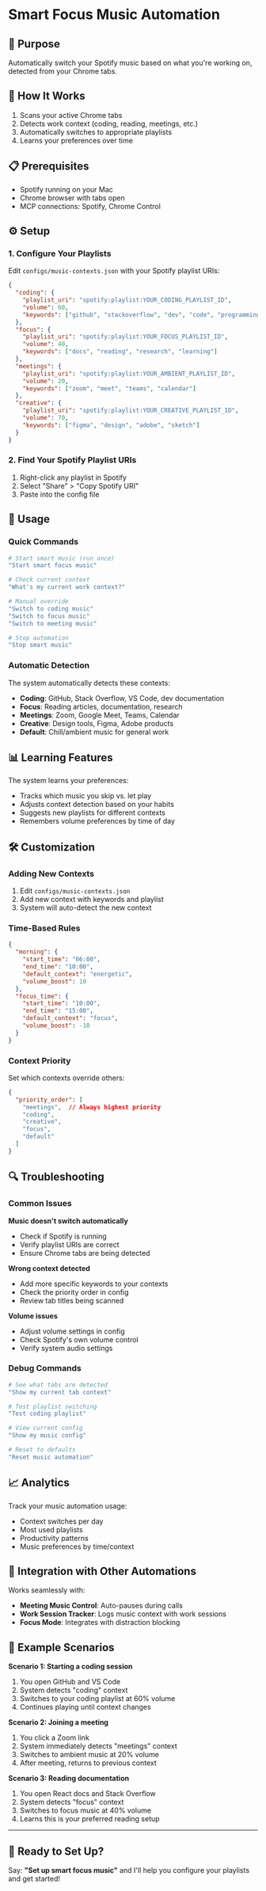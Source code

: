 # Smart Focus Music Automation

## 🎯 Purpose
Automatically switch your Spotify music based on what you're working on, detected from your Chrome tabs.

## 🔧 How It Works
1. Scans your active Chrome tabs
2. Detects work context (coding, reading, meetings, etc.)
3. Automatically switches to appropriate playlists
4. Learns your preferences over time

## 📋 Prerequisites
- Spotify running on your Mac
- Chrome browser with tabs open
- MCP connections: Spotify, Chrome Control

## ⚙️ Setup

### 1. Configure Your Playlists
Edit `configs/music-contexts.json` with your Spotify playlist URIs:

```json
{
  "coding": {
    "playlist_uri": "spotify:playlist:YOUR_CODING_PLAYLIST_ID",
    "volume": 60,
    "keywords": ["github", "stackoverflow", "dev", "code", "programming"]
  },
  "focus": {
    "playlist_uri": "spotify:playlist:YOUR_FOCUS_PLAYLIST_ID", 
    "volume": 40,
    "keywords": ["docs", "reading", "research", "learning"]
  },
  "meetings": {
    "playlist_uri": "spotify:playlist:YOUR_AMBIENT_PLAYLIST_ID",
    "volume": 20,
    "keywords": ["zoom", "meet", "teams", "calendar"]
  },
  "creative": {
    "playlist_uri": "spotify:playlist:YOUR_CREATIVE_PLAYLIST_ID",
    "volume": 70,
    "keywords": ["figma", "design", "adobe", "sketch"]
  }
}
```

### 2. Find Your Spotify Playlist URIs
1. Right-click any playlist in Spotify
2. Select "Share" > "Copy Spotify URI"
3. Paste into the config file

## 🚀 Usage

### Quick Commands
```bash
# Start smart music (run once)
"Start smart focus music"

# Check current context
"What's my current work context?"

# Manual override
"Switch to coding music"
"Switch to focus music" 
"Switch to meeting music"

# Stop automation
"Stop smart music"
```

### Automatic Detection
The system automatically detects these contexts:

- **Coding**: GitHub, Stack Overflow, VS Code, dev documentation
- **Focus**: Reading articles, documentation, research
- **Meetings**: Zoom, Google Meet, Teams, Calendar
- **Creative**: Design tools, Figma, Adobe products
- **Default**: Chill/ambient music for general work

## 📊 Learning Features

The system learns your preferences:
- Tracks which music you skip vs. let play
- Adjusts context detection based on your habits  
- Suggests new playlists for different contexts
- Remembers volume preferences by time of day

## 🛠️ Customization

### Adding New Contexts
1. Edit `configs/music-contexts.json`
2. Add new context with keywords and playlist
3. System will auto-detect the new context

### Time-Based Rules
```json
{
  "morning": {
    "start_time": "06:00",
    "end_time": "10:00", 
    "default_context": "energetic",
    "volume_boost": 10
  },
  "focus_time": {
    "start_time": "10:00",
    "end_time": "15:00",
    "default_context": "focus",
    "volume_boost": -10
  }
}
```

### Context Priority
Set which contexts override others:
```json
{
  "priority_order": [
    "meetings",  // Always highest priority
    "coding",
    "creative", 
    "focus",
    "default"
  ]
}
```

## 🔍 Troubleshooting

### Common Issues

**Music doesn't switch automatically**
- Check if Spotify is running
- Verify playlist URIs are correct
- Ensure Chrome tabs are being detected

**Wrong context detected** 
- Add more specific keywords to your contexts
- Check the priority order in config
- Review tab titles being scanned

**Volume issues**
- Adjust volume settings in config
- Check Spotify's own volume control
- Verify system audio settings

### Debug Commands
```bash
# See what tabs are detected
"Show my current tab context"

# Test playlist switching
"Test coding playlist"

# View current config
"Show my music config"

# Reset to defaults
"Reset music automation"
```

## 📈 Analytics

Track your music automation usage:
- Context switches per day
- Most used playlists  
- Productivity patterns
- Music preferences by time/context

## 🔄 Integration with Other Automations

Works seamlessly with:
- **Meeting Music Control**: Auto-pauses during calls
- **Work Session Tracker**: Logs music context with work sessions
- **Focus Mode**: Integrates with distraction blocking

## 📝 Example Scenarios

**Scenario 1: Starting a coding session**
1. You open GitHub and VS Code
2. System detects "coding" context
3. Switches to your coding playlist at 60% volume
4. Continues playing until context changes

**Scenario 2: Joining a meeting**
1. You click a Zoom link
2. System immediately detects "meetings" context
3. Switches to ambient music at 20% volume
4. After meeting, returns to previous context

**Scenario 3: Reading documentation**
1. You open React docs and Stack Overflow
2. System detects "focus" context
3. Switches to focus music at 40% volume
4. Learns this is your preferred reading setup

---

## 🎵 Ready to Set Up?

Say: **"Set up smart focus music"** and I'll help you configure your playlists and get started!

